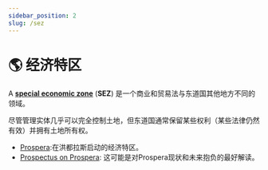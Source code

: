 ```yaml
---
sidebar_position: 2
slug: /sez
---
```


# 🌎 经济特区

A **[special economic zone](https://en.wikipedia.org/wiki/Special_economic_zone)** (**SEZ**) 是一个商业和贸易法与东道国其他地方不同的领域。

尽管管理实体几乎可以完全控制土地，但东道国通常保留某些权利（某些法律仍然有效）并拥有土地所有权。

- [Prospera](https://prospera.hn):在洪都拉斯启动的经济特区。
- [Prospectus on Prospera](https://astralcodexten.substack.com/p/prospectus-on-prospera): 这可能是对Prospera现状和未来抱负的最好解读。